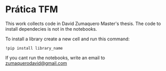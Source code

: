 # Prática TFM
This work collects code in  David Zumaquero Master's thesis.
The code to install dependecies is not in the notebooks. 


To install a library create a new cell and run this command:


`!pip install library_name` 

If you cant run the notebooks, write an email to zumaquerodavid@gmail.com
